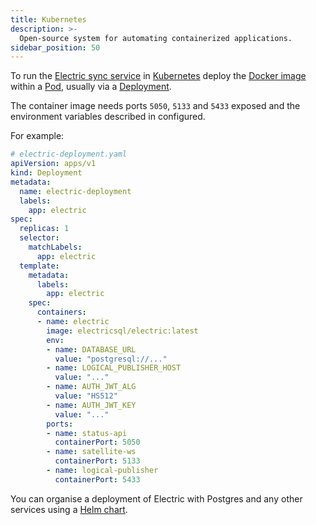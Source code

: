 ```yaml
---
title: Kubernetes
description: >-
  Open-source system for automating containerized applications.
sidebar_position: 50
---
```


To run the [Electric sync service](../../api/service.md) in [Kubernetes](https://kubernetes.io) deploy the [Docker image](./docker.md) within a [Pod](https://kubernetes.io/docs/concepts/workloads/controllers/pod), usually via a [Deployment](https://kubernetes.io/docs/concepts/workloads/controllers/deployment).

The container image needs ports `5050`, `5133` and `5433` exposed and the environment variables described in <DocPageLink path="api/service" /> configured.

For example:

```yaml
# electric-deployment.yaml
apiVersion: apps/v1
kind: Deployment
metadata:
  name: electric-deployment
  labels:
    app: electric
spec:
  replicas: 1
  selector:
    matchLabels:
      app: electric
  template:
    metadata:
      labels:
        app: electric
    spec:
      containers:
      - name: electric
        image: electricsql/electric:latest
        env:
        - name: DATABASE_URL
          value: "postgresql://..."
        - name: LOGICAL_PUBLISHER_HOST
          value: "..."
        - name: AUTH_JWT_ALG
          value: "HS512"
        - name: AUTH_JWT_KEY
          value: "..."
        ports:
        - name: status-api
          containerPort: 5050
        - name: satellite-ws
          containerPort: 5133
        - name: logical-publisher
          containerPort: 5433
```

You can organise a deployment of Electric with Postgres and any other services using a [Helm chart](https://helm.sh/docs/topics/charts/).
